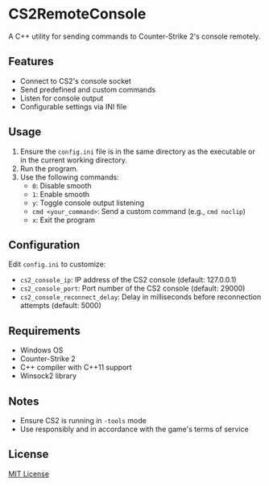 ﻿# CS2RemoteConsole

A C++ utility for sending commands to Counter-Strike 2's console remotely.

## Features

- Connect to CS2's console socket
- Send predefined and custom commands
- Listen for console output
- Configurable settings via INI file

## Usage

1. Ensure the `config.ini` file is in the same directory as the executable or in the current working directory.
2. Run the program.
3. Use the following commands:
   - `0`: Disable smooth
   - `1`: Enable smooth
   - `y`: Toggle console output listening
   - `cmd <your_command>`: Send a custom command (e.g., `cmd noclip`)
   - `x`: Exit the program

## Configuration

Edit `config.ini` to customize:
- `cs2_console_ip`: IP address of the CS2 console (default: 127.0.0.1)
- `cs2_console_port`: Port number of the CS2 console (default: 29000)
- `cs2_console_reconnect_delay`: Delay in milliseconds before reconnection attempts (default: 5000)

## Requirements

- Windows OS
- Counter-Strike 2
- C++ compiler with C++11 support
- Winsock2 library

## Notes

- Ensure CS2 is running in `-tools` mode
- Use responsibly and in accordance with the game's terms of service

## License

[MIT License](LICENSE)